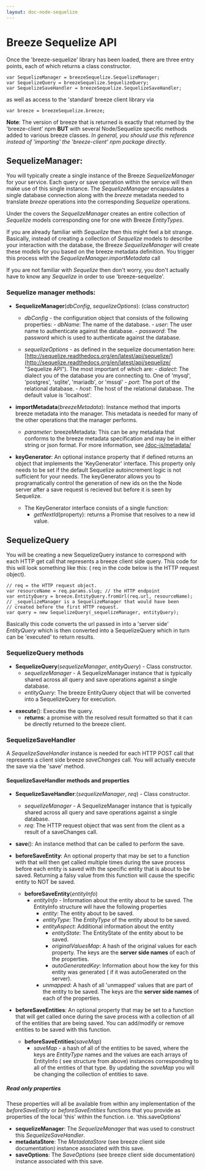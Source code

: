 ```yaml
---
layout: doc-node-sequelize
---
```


# Breeze Sequelize API

Once the 'breeze-sequelize' library has been loaded, there are three entry points, each of which returns a class constructor.

    var SequelizeManager = breezeSequelize.SequelizeManager;
    var SequelizeQuery = breezeSequelize.SequelizeQuery;
    var SequelizeSaveHandler = breezeSequelize.SequelizeSaveHandler;

as well as access to the 'standard' breeze client library via

    var breeze = breezeSequelize.breeze;

**Note**: The version of breeze that is returned is exactly that returned by the 'breeze-client' npm **BUT** with several Node/Sequelize specific methods added to various breeze classes. *In general, you should use this reference instead of 'importing' the 'breeze-client' npm package directly*.

## **SequelizeManager**: 
You will typically create a single instance of the Breeze *SequelizeManager* for your service. Each query or save operation within the service will then make use of this single instance. The *SequelizeManager* encapsulates a single database connection along with the *breeze* metadata needed to translate *breeze* operations into the corresponding *Sequelize* operations. 


Under the covers the *SequelizeManager* creates an entire collection of *Sequelize* models corresponding one for one with Breeze *EntityTypes*. 

If you are already familiar with *Sequelize* then this might feel a bit strange. Basically, instead of creating a collection of *Sequelize* models to describe your interaction with the database, the Breeze *SequelizeManager*  will create these models for you based on the breeze metadata definition.  You trigger this process with the *SequelizeManager.importMetadata* call 

If you are not familiar with *Sequelize* then don't worry, you don't actually have to know any *Sequelize* in order to use 'breeze-sequelize'.

### Sequelize manager methods:

- **SequelizeManager**(*dbConfig*, *sequelizeOptions*): (class constructor)
     -  *dbConfig* - the configuration object that consists of the following properties:
      - *dbName*: The name of the database.
      - *user*: The user name to authenticate against the database.
	  - *password*: The password which is used to authenticate against the database.
	  
     - *sequelizeOptions* -  as defined in the sequelize documentation here: [http://sequelize.readthedocs.org/en/latest/api/sequelize/](http://sequelize.readthedocs.org/en/latest/api/sequelize/ "Sequelize API").  The most important of which are:
      - *dialect*: The dialect you of the database you are connecting to. One of 'mysql', 'postgres', 'sqlite', 'mariadb', or 'mssql'
      - *port*: The port of the relational database.
      - *host*: The host of the relational database. The default value is 'localhost'.
 

- **importMetadata**(*breezeMetadata*):  Instance method that imports breeze metadata into the manager. This metadata is needed for many of the other operations that the manager performs.
	- *parameter*: breezeMetadata: This can be any metadata that conforms to the breeze metadata specification and may be in either string or json format. For more information, see [/doc-js/metadata/](/doc-js/metadata/ "Breeze metadata")
>

- **keyGenerator**: An optional instance property that if defined returns an object that implements the 'KeyGenerator' interface. This property only needs to be set if the default Sequelize autoincrement logic is not sufficient for your needs. The keyGenerator allows you to programatically control the generation of new ids on the the Node server after a save request is recieved but before it is seen by Sequelize. 

	- The KeyGenerator interface consists of a single function:
       - *getNextId*(property): returns a Promise that resolves to a new id value.

## SequelizeQuery  

You will be creating a new SequelizeQuery instance to correspond with each HTTP get call that represents a breeze client side query. This code for this will look something like this: ( req in the code below is the HTTP request object).

	// req = the HTTP request object.
	var resourceName = req.params.slug; // the HTTP endpoint
    var entityQuery = breeze.EntityQuery.fromUrl(req.url, resourceName);
    // _sequelizeManager is a SequelizeManager that would have been
    // created before the first HTTP request.
    var query = new SequelizeQuery(_sequelizeManager, entityQuery);
  
Basically this code converts the url passed in into a 'server side' *EntityQuery* which is then converted into a SequelizeQuery which in turn can be 'executed' to return results.

### SequelizeQuery methods

- **SequelizeQuery**(*sequelizeManager*, *entityQuery*) - Class constructor. 
   - *sequelizeManager* - A SequelizeManager instance that is typically shared across all query and save operations against a single database.
   - *entityQuery*: The breeze EntityQuery object that will be converted into a SequelizeQuery for execution. 
>

- **execute**():  Executes the query.  
   - **returns**: a promise with the resolved result formatted so that it can be directly returned to the breeze client.

### SequelizeSaveHandler

A *SequelizeSaveHandler* instance is needed for each HTTP POST call that represents a client side breeze *saveChanges* call. You will actually execute the save via the 'save' method.

#### SequelizeSaveHandler methods and properties

- **SequelizeSaveHandler**:(*sequelizeManager*, *req*) - Class constructor.
	- *sequelizeManager* - A SequelizeManager instance that is typically shared across all query and save operations against a single database.  
    - *req*: The HTTP request object that was sent from the client as a result of a saveChanges call.  

- **save**(): An instance method that can be called to perform the save.

- **beforeSaveEntity**: An optional property that may be set to a function with that will then get called multiple times during the save process before each entity is saved with the specific entity that is about to be saved. Returning a falsy value from this function will cause the specific entity to NOT be saved.  
	- **beforeSaveEntity**(*entityInfo*)
	    - *entityInfo* - Information about the entity about to be saved. The EntityInfo structure will have the following properties
	       - *entity*: The entity about to be saved.
	       - *entityType*: The *EntityType* of the entity about to be saved.
	       - *entityAspect*: Additional information about the entity
	       		- *entityState*: The EntityState of the entity about to be saved.
	       		-  *originalValuesMap*: A hash of the original values for each property.  The keys are the **server side names** of each of the properties.
	       		-  *autoGeneratedKey*: Information about how the key for this entity was generated ( if it was autoGenerated on the server).
	       - *unmapped*: A hash of all 'unmapped' values that are part of the entity to be saved. The keys are the **server side names** of each of the properties. 
		  

- **beforeSaveEntities**: An optional property that may be set to a function that will get called once during the save process with a collection of all of the entities that are being saved. You can add/modify  or remove entities to be saved with this function.
	- **beforeSaveEntities**(*saveMap*) 
	  - *saveMap* - a hash of all of the entities to be saved, where the keys are *EntityType* names and the values are each arrays of EntityInfo ( see structure from above) instances corresponding to  all of the entities of that type. By updating the *saveMap* you will be changing the collection of entities to save.   

##### Read only properties 

These properties will all be available from within any implementation of the *beforeSaveEntity* or *beforeSaveEntities* functions that you provide as properties of the local 'this' within the function. i.e. 'this.saveOptions'

- **sequelizeManager**: The *SequelizeManager* that was used to construct this *SequelizeSaveHandler*. 
- **metadataStore**: The *MetadataStore* (see breeze client side documentation) instance associated with this save. 
- **saveOptions**: The *SaveOptions* (see breeze client side documentation) instance associated with this save.
